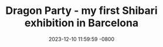 ---
title: "Dragon Party - my first Shibari exhibition in Barcelona"
date: 2023-12-10 11:59:59 -0800
eventDate: 2023-12-15
eventTime: '18:00'
location: El Farró neighborhood of Barcelona, at espaikink Photostudio
locationLink: https://maps.app.goo.gl/fpfmGpL6iwCX5iVu5
hilights: 
    - ["30+", "artworks"]
    - ["1", "Shibari performance"]
    - ["20", "Tickets"]
    - ["4h", "Fiesta and fun"]
afishaDesktop: "afisha.jpg"
afishaMobile: "afisha_mobile.jpg"
rating: 5
layout: "shibari_event"
---